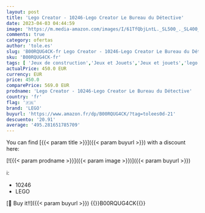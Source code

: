 ```yaml
---
layout: post
title: 'Lego Creator - 10246-Lego Creator Le Bureau du Détective'
date: 2023-04-03 04:44:59
image: 'https://m.media-amazon.com/images/I/61TfQbjLntL._SL500_._SL400_.jpg'
comments: true
category: ofertas
author: 'tole.es'
slug: 'B00RQUG4CK-fr Lego Creator - 10246-Lego Creator Le Bureau du Détective'
sku: 'B00RQUG4CK-fr'
tags: [ 'Jeux de construction','Jeux et Jouets','Jeux et jouets','lego','🇫🇷', ]
actualPrice: 450.0 EUR
currency: EUR
price: 450.0
comparePrice: 569.0 EUR
prodname: 'Lego Creator - 10246-Lego Creator Le Bureau du Détective'
country: 'fr'
flag: '🇫🇷'
brand: 'LEGO'
buyurl: 'https://www.amazon.fr/dp/B00RQUG4CK/?tag=tolees0d-21'
descuento: '20.91'
average: '495.281651785709'
---
```


You can find [{{< param title >}}]({{< param buyurl >}}) with a discount here:

[![{{< param prodname >}}]({{< param image >}})]({{< param buyurl >}})

ℹ️:

- 10246
- LEGO

[🛒 Buy it!!]({{< param buyurl >}})
{{<world>}}B00RQUG4CK{{</world>}}
